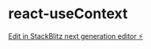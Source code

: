 # react-useContext

[Edit in StackBlitz next generation editor ⚡️](https://stackblitz.com/~/github.com/kiran4037/react-useContext)